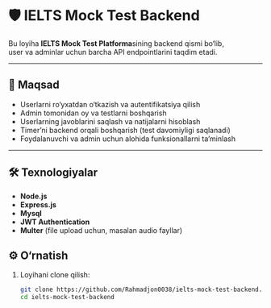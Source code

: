# 🛡️ IELTS Mock Test Backend

Bu loyiha **IELTS Mock Test Platforma**sining backend qismi bo‘lib,  
user va adminlar uchun barcha API endpointlarini taqdim etadi.  

---

## 🎯 Maqsad
- Userlarni ro‘yxatdan o‘tkazish va autentifikatsiya qilish  
- Admin tomonidan oy va testlarni boshqarish  
- Userlarning javoblarini saqlash va natijalarni hisoblash  
- Timer’ni backend orqali boshqarish (test davomiyligi saqlanadi)  
- Foydalanuvchi va admin uchun alohida funksionallarni ta’minlash  

---

## 🛠️ Texnologiyalar

- **Node.js**  
- **Express.js**  
- **Mysql**  
- **JWT Authentication**  
- **Multer** (file upload uchun, masalan audio fayllar)  


## ⚙️ O‘rnatish

1. Loyihani clone qilish:  
   ```bash
   git clone https://github.com/Rahmadjon0038/ielts-mock-test-backend.git
   cd ielts-mock-test-backend

